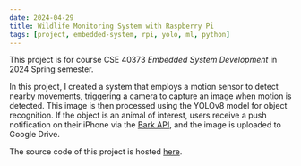 ```yaml
---
date: 2024-04-29
title: Wildlife Monitoring System with Raspberry Pi
tags: [project, embedded-system, rpi, yolo, ml, python]
---
```


This project is for course CSE 40373 _Embedded System Development_ in 2024
Spring semester.

In this project, I created a system that employs a motion sensor to detect
nearby movements, triggering a camera to capture an image when motion is
detected. This image is then processed using the YOLOv8 model for object
recognition. If the object is an animal of interest, users receive a push
notification on their iPhone via the
[Bark API](https://apps.apple.com/us/app/bark-customed-notifications/), and the
image is uploaded to Google Drive.

The source code of this project is hosted
[here](https://github.com/sghuang19/wildlife-monitor).
